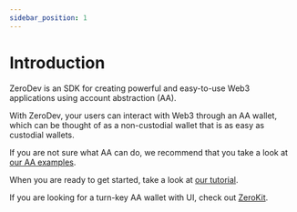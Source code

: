 ```yaml
---
sidebar_position: 1
---
```


# Introduction

ZeroDev is an SDK for creating powerful and easy-to-use Web3 applications using account abstraction (AA).

With ZeroDev, your users can interact with Web3 through an AA wallet, which can be thought of as a non-custodial wallet that is as easy as custodial wallets.

If you are not sure what AA can do, we recommend that you take a look at [our AA examples](/category/account-abstraction).

When you are ready to get started, take a look at [our tutorial](/sdk/tutorial/introduction).

If you are looking for a turn-key AA wallet with UI, check out [ZeroKit](/zerokit/getting-started).